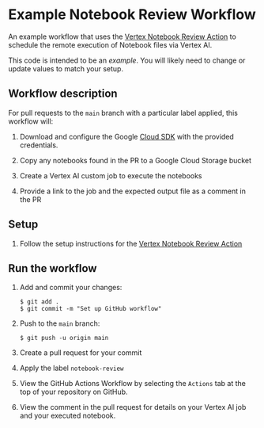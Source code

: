 # Example Notebook Review Workflow

An example workflow that uses the [Vertex Notebook Review Action][action] to schedule the remote execution of Notebook files via Vertex AI.

This code is intended to be an _example_. You will likely need to change or
update values to match your setup.

## Workflow description

For pull requests to the `main` branch with a particular label applied, this workflow will:

1.  Download and configure the Google [Cloud SDK][sdk] with the provided
    credentials.

1.  Copy any notebooks found in the PR to a Google Cloud Storage bucket

1.  Create a Vertex AI custom job to execute the notebooks

1.  Provide a link to the job and the expected output file as a comment in the PR

## Setup

1.  Follow the setup instructions for the [Vertex Notebook Review Action][action]

## Run the workflow

1.  Add and commit your changes:

    ```text
    $ git add .
    $ git commit -m "Set up GitHub workflow"
    ```

1.  Push to the `main` branch:

    ```text
    $ git push -u origin main
    ```

1.  Create a pull request for your commit

1.  Apply the label `notebook-review`

1.  View the GitHub Actions Workflow by selecting the `Actions` tab at the top
    of your repository on GitHub.

1.  View the comment in the pull request for details on your Vertex AI job and your executed notebook.

[action]: https://github.com/google-github-actions/run-vertexai-notebook
[sdk]: https://cloud.google.com/sdk
